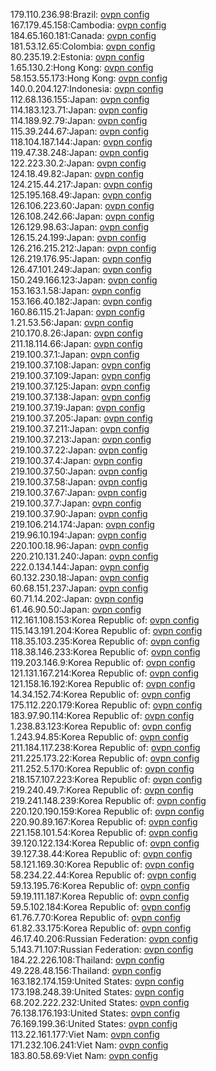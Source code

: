 179.110.236.98:Brazil: [ovpn config](vpn/179_110_236_98.ovpn)  
167.179.45.158:Cambodia: [ovpn config](vpn/167_179_45_158.ovpn)  
184.65.160.181:Canada: [ovpn config](vpn/184_65_160_181.ovpn)  
181.53.12.65:Colombia: [ovpn config](vpn/181_53_12_65.ovpn)  
80.235.19.2:Estonia: [ovpn config](vpn/80_235_19_2.ovpn)  
1.65.130.2:Hong Kong: [ovpn config](vpn/1_65_130_2.ovpn)  
58.153.55.173:Hong Kong: [ovpn config](vpn/58_153_55_173.ovpn)  
140.0.204.127:Indonesia: [ovpn config](vpn/140_0_204_127.ovpn)  
112.68.136.155:Japan: [ovpn config](vpn/112_68_136_155.ovpn)  
114.183.123.71:Japan: [ovpn config](vpn/114_183_123_71.ovpn)  
114.189.92.79:Japan: [ovpn config](vpn/114_189_92_79.ovpn)  
115.39.244.67:Japan: [ovpn config](vpn/115_39_244_67.ovpn)  
118.104.187.144:Japan: [ovpn config](vpn/118_104_187_144.ovpn)  
119.47.38.248:Japan: [ovpn config](vpn/119_47_38_248.ovpn)  
122.223.30.2:Japan: [ovpn config](vpn/122_223_30_2.ovpn)  
124.18.49.82:Japan: [ovpn config](vpn/124_18_49_82.ovpn)  
124.215.44.217:Japan: [ovpn config](vpn/124_215_44_217.ovpn)  
125.195.168.49:Japan: [ovpn config](vpn/125_195_168_49.ovpn)  
126.106.223.60:Japan: [ovpn config](vpn/126_106_223_60.ovpn)  
126.108.242.66:Japan: [ovpn config](vpn/126_108_242_66.ovpn)  
126.129.98.63:Japan: [ovpn config](vpn/126_129_98_63.ovpn)  
126.15.24.199:Japan: [ovpn config](vpn/126_15_24_199.ovpn)  
126.216.215.212:Japan: [ovpn config](vpn/126_216_215_212.ovpn)  
126.219.176.95:Japan: [ovpn config](vpn/126_219_176_95.ovpn)  
126.47.101.249:Japan: [ovpn config](vpn/126_47_101_249.ovpn)  
150.249.166.123:Japan: [ovpn config](vpn/150_249_166_123.ovpn)  
153.163.1.58:Japan: [ovpn config](vpn/153_163_1_58.ovpn)  
153.166.40.182:Japan: [ovpn config](vpn/153_166_40_182.ovpn)  
160.86.115.21:Japan: [ovpn config](vpn/160_86_115_21.ovpn)  
1.21.53.56:Japan: [ovpn config](vpn/1_21_53_56.ovpn)  
210.170.8.26:Japan: [ovpn config](vpn/210_170_8_26.ovpn)  
211.18.114.66:Japan: [ovpn config](vpn/211_18_114_66.ovpn)  
219.100.37.1:Japan: [ovpn config](vpn/219_100_37_1.ovpn)  
219.100.37.108:Japan: [ovpn config](vpn/219_100_37_108.ovpn)  
219.100.37.109:Japan: [ovpn config](vpn/219_100_37_109.ovpn)  
219.100.37.125:Japan: [ovpn config](vpn/219_100_37_125.ovpn)  
219.100.37.138:Japan: [ovpn config](vpn/219_100_37_138.ovpn)  
219.100.37.19:Japan: [ovpn config](vpn/219_100_37_19.ovpn)  
219.100.37.205:Japan: [ovpn config](vpn/219_100_37_205.ovpn)  
219.100.37.211:Japan: [ovpn config](vpn/219_100_37_211.ovpn)  
219.100.37.213:Japan: [ovpn config](vpn/219_100_37_213.ovpn)  
219.100.37.22:Japan: [ovpn config](vpn/219_100_37_22.ovpn)  
219.100.37.4:Japan: [ovpn config](vpn/219_100_37_4.ovpn)  
219.100.37.50:Japan: [ovpn config](vpn/219_100_37_50.ovpn)  
219.100.37.58:Japan: [ovpn config](vpn/219_100_37_58.ovpn)  
219.100.37.67:Japan: [ovpn config](vpn/219_100_37_67.ovpn)  
219.100.37.7:Japan: [ovpn config](vpn/219_100_37_7.ovpn)  
219.100.37.90:Japan: [ovpn config](vpn/219_100_37_90.ovpn)  
219.106.214.174:Japan: [ovpn config](vpn/219_106_214_174.ovpn)  
219.96.10.194:Japan: [ovpn config](vpn/219_96_10_194.ovpn)  
220.100.18.96:Japan: [ovpn config](vpn/220_100_18_96.ovpn)  
220.210.131.240:Japan: [ovpn config](vpn/220_210_131_240.ovpn)  
222.0.134.144:Japan: [ovpn config](vpn/222_0_134_144.ovpn)  
60.132.230.18:Japan: [ovpn config](vpn/60_132_230_18.ovpn)  
60.68.151.237:Japan: [ovpn config](vpn/60_68_151_237.ovpn)  
60.71.14.202:Japan: [ovpn config](vpn/60_71_14_202.ovpn)  
61.46.90.50:Japan: [ovpn config](vpn/61_46_90_50.ovpn)  
112.161.108.153:Korea Republic of: [ovpn config](vpn/112_161_108_153.ovpn)  
115.143.191.204:Korea Republic of: [ovpn config](vpn/115_143_191_204.ovpn)  
118.35.103.235:Korea Republic of: [ovpn config](vpn/118_35_103_235.ovpn)  
118.38.146.233:Korea Republic of: [ovpn config](vpn/118_38_146_233.ovpn)  
119.203.146.9:Korea Republic of: [ovpn config](vpn/119_203_146_9.ovpn)  
121.131.167.214:Korea Republic of: [ovpn config](vpn/121_131_167_214.ovpn)  
121.158.16.192:Korea Republic of: [ovpn config](vpn/121_158_16_192.ovpn)  
14.34.152.74:Korea Republic of: [ovpn config](vpn/14_34_152_74.ovpn)  
175.112.220.179:Korea Republic of: [ovpn config](vpn/175_112_220_179.ovpn)  
183.97.90.114:Korea Republic of: [ovpn config](vpn/183_97_90_114.ovpn)  
1.238.83.123:Korea Republic of: [ovpn config](vpn/1_238_83_123.ovpn)  
1.243.94.85:Korea Republic of: [ovpn config](vpn/1_243_94_85.ovpn)  
211.184.117.238:Korea Republic of: [ovpn config](vpn/211_184_117_238.ovpn)  
211.225.173.22:Korea Republic of: [ovpn config](vpn/211_225_173_22.ovpn)  
211.252.5.170:Korea Republic of: [ovpn config](vpn/211_252_5_170.ovpn)  
218.157.107.223:Korea Republic of: [ovpn config](vpn/218_157_107_223.ovpn)  
219.240.49.7:Korea Republic of: [ovpn config](vpn/219_240_49_7.ovpn)  
219.241.148.239:Korea Republic of: [ovpn config](vpn/219_241_148_239.ovpn)  
220.120.190.159:Korea Republic of: [ovpn config](vpn/220_120_190_159.ovpn)  
220.90.89.167:Korea Republic of: [ovpn config](vpn/220_90_89_167.ovpn)  
221.158.101.54:Korea Republic of: [ovpn config](vpn/221_158_101_54.ovpn)  
39.120.122.134:Korea Republic of: [ovpn config](vpn/39_120_122_134.ovpn)  
39.127.38.44:Korea Republic of: [ovpn config](vpn/39_127_38_44.ovpn)  
58.121.169.30:Korea Republic of: [ovpn config](vpn/58_121_169_30.ovpn)  
58.234.22.44:Korea Republic of: [ovpn config](vpn/58_234_22_44.ovpn)  
59.13.195.76:Korea Republic of: [ovpn config](vpn/59_13_195_76.ovpn)  
59.19.111.187:Korea Republic of: [ovpn config](vpn/59_19_111_187.ovpn)  
59.5.102.184:Korea Republic of: [ovpn config](vpn/59_5_102_184.ovpn)  
61.76.7.70:Korea Republic of: [ovpn config](vpn/61_76_7_70.ovpn)  
61.82.33.175:Korea Republic of: [ovpn config](vpn/61_82_33_175.ovpn)  
46.17.40.206:Russian Federation: [ovpn config](vpn/46_17_40_206.ovpn)  
5.143.71.107:Russian Federation: [ovpn config](vpn/5_143_71_107.ovpn)  
184.22.226.108:Thailand: [ovpn config](vpn/184_22_226_108.ovpn)  
49.228.48.156:Thailand: [ovpn config](vpn/49_228_48_156.ovpn)  
163.182.174.159:United States: [ovpn config](vpn/163_182_174_159.ovpn)  
173.198.248.39:United States: [ovpn config](vpn/173_198_248_39.ovpn)  
68.202.222.232:United States: [ovpn config](vpn/68_202_222_232.ovpn)  
76.138.176.193:United States: [ovpn config](vpn/76_138_176_193.ovpn)  
76.169.199.36:United States: [ovpn config](vpn/76_169_199_36.ovpn)  
113.22.161.177:Viet Nam: [ovpn config](vpn/113_22_161_177.ovpn)  
171.232.106.241:Viet Nam: [ovpn config](vpn/171_232_106_241.ovpn)  
183.80.58.69:Viet Nam: [ovpn config](vpn/183_80_58_69.ovpn)  

